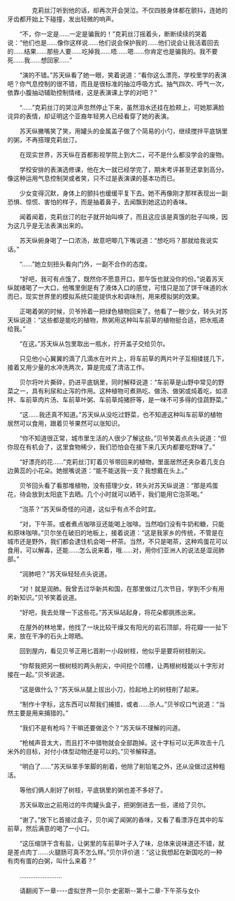 <div class="read-content j_readContent" id="">
                <p>　　　　克莉丝汀听到他的话，却再次开会哭泣。不仅四肢身体都在颤抖，连她的牙齿都开始上下碰撞，发出轻微的响声。<p>　　“不，你一定是……一定是骗我的！”克莉丝汀摇着头，断断续续的哭着说：“他们也是……像你这样说……他们说会保护我的……他们说会让我活着回去的……结果……那些人要……吃掉我……唔……嗯……你肯定也是骗我的。我不要死……我……想回家……”<p>　　“演的不错。”苏天纵看了她一眼，笑着说道：“看你这么漂亮，学校里学的表演吧？你气息控制的很不错，而且是很标准的抽泣呼吸方式。抽气四次、呼气一次，依靠小腹抽动辅助控制情绪，这是表演课上学的对吧？”<p>　　“……”克莉丝汀的哭泣声忽然停止下来，虽然泪水还挂在脸颊上，可她那满脸诧异的表情，却证明这个亚裔年轻男人已经看穿了她的表演。<p>　　苏天纵撇嘴笑了笑，用罐头的金属盖子做了个简易的小勺，继续搅拌平底锅里的粥，不再搭理克莉丝汀。<p>　　在现实世界，苏天纵在首都影视学院上到大二，可不是什么都没学会的废物。<p>　　学校安排的表演选修课，他在大一就已经学完了，期末考评甚至还拿到高分。像这种运用气息控制哭或者笑，只不过是表演课的基本功而已。<p>　　少女变得沉默，身体上的颤抖也缓缓平复下去。她不再像刚才那样表现出一副恐惧、惊慌、害怕的样子，而是抽着鼻子，去闻飘到她这边的香味。<p>　　闻着闻着，克莉丝汀的肚子就开始叫唤了，而且这应该是真饿的肚子叫唤，因为这几乎是无法表演出来的。<p>　　苏天纵俯身喝了一口浓汤，故意吧唧几下嘴说道：“想吃吗？那就给我说实话。”<p>　　“……”她立刻扭头看向门外，一副不合作的态度。<p>　　“好吧，我可有点饿了，既然你不愿意开口，那午饭也就没你的份。”说着苏天纵就绪喝了一大口，他嘴里倒是有了液体入口的感觉，可惜只是加了饼干味道的水而已，现实世界里的模拟系统只能提供水和调味剂，用来模拟粥的效果。<p>　　正喝着粥的时候，贝爷拎着一把绿色植物回来了。他看了一眼少女，转头对苏天纵说道：“这些都是能吃的植物，熬粥用这种叫车前草的植物挺合适，把水瓶递给我。”<p>　　“在这。”苏天纵从包里取出一瓶水，拧开盖子交给贝尔。<p>　　只见他小心翼翼的滴了几滴水在叶片上，将车前草的两片叶子互相揉搓几下，接着又用少量的水冲洗两次，算是完成了清洁工作。<p>　　贝尔将叶片撕碎，扔进平底锅里，同时解释说道：“车前草是山野中常见的野菜之一，具有利尿和止泻的作用。这种植物可煮熟吃、做汤、做粥或炖着吃，如凉拌、车前草肉片汤、车前草叶粥、车前草炖猪肝等，是一味不可多得的佳蔬野菜。”<p>　　“这……我还真不知道。”苏天纵从没吃过野菜，也不知道这种叫车前草的植物居然可以食用，跟着贝爷果然可以涨知识。<p>　　“你不知道很正常，城市里生活的人很少了解这些。”贝爷笑着点点头说道：“但你现在有机会了，这里食物稀少，我们恐怕会在接下来几天内都要吃野味了。”<p>　　“好漂亮的花……”克莉丝汀盯着贝爷带回来的植物，里面居然还夹杂着几支白边黄蕊的小花朵。她抿嘴说道：“能不能送我一支？我想戴在头上。”<p>　　贝爷回头看了看那堆植物，没有搭理少女，转头对苏天纵说道：“那是鸡蛋花，待会放到太阳底下去晒。几个小时就可以晒干，我们能用它泡茶喝。”<p>　　“泡茶？”苏天纵奇怪的问道，这似乎有点不合时宜。<p>　　“对，下午茶。或者煮点咖啡豆还能喝上咖啡。当然咱们没有牛奶和糖，只能和原味咖啡。”贝尔坐在破旧的地板上，接着说道：“这是我家乡的传统，不管是在城市还是野外，我们都会逮住机会喝一杯茶。当然，不只是喝茶，这种鸡蛋花可以食用，可以解毒，还能……怎么说来着，哦……对，用你们亚洲人的说法是湿润肺部。”<p>　　“润肺吧？”苏天纵轻轻点头说道。<p>　　“对！就是润肺。我曾去过华新共和国，在那里做过几次节目，学到不少有用的新知识。”贝爷笑着说道。<p>　　“好吧，我去处理一下这些花。”苏天纵站起身，将花朵都挑拣出来。<p>　　在屋外的林地里，他找了一块比较干燥又有阳光的岩石顶部，将花瓣一一扯下来，放在干净的石头上晾晒。<p>　　回到屋内，看见贝爷正用匕首削一小段树枝，他似乎是要将树枝削尖。<p>　　“你帮我把另一根树枝的两头削尖，中间挖个凹槽，让两根树枝能以十字形对接在一起。”贝爷说道。<p>　　“这是做什么？”苏天纵从腿上拔出小刀，捡起地上的树枝削了起来。<p>　　“制作十字标，这东西可以帮我们捕猎，或者……杀人。”贝爷叹口气说道：“当然主要是用来捕猎的。”<p>　　“我们不是有枪吗？干嘛还要做这个？”苏天纵不理解的问道。<p>　　“枪械声音太大，而且打不中猎物就会全部跑掉。这十字标可以无声攻击十几米外的目标，对付小体型动物还是可以的。”贝爷解释道。<p>　　“明白了……”苏天纵笨手笨脚的削着，他除了削铅笔之外，还从没做过这种粗活。<p>　　等他们俩人削好了树枝，平底锅里的粥也差不多好了。<p>　　苏天纵取出之前用过的牛肉罐头盒子，把粥倒进去一些，递给了贝尔。<p>　　“谢了。”放下匕首接过盒子，贝尔闻了闻粥的香味，又看了看漂浮在其中的车前草，然后满意的喝了一小口。<p>　　“这压缩饼干含有盐，让粥里的车前草叶子入了味，总体来说味道还不错，就是差点肉丁……火腿肠可真不怎么样。”贝尔评价道：“这让我想起在新国吃的一种有肉有蛋的白粥，叫什么来着？”<p>　　……………………<p>　　请翻阅下一章----虚拟世界一贝尔·史密斯--第十二章-下午茶与女仆<p>　　<p> 
            </div>